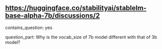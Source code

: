 ## https://huggingface.co/stabilityai/stablelm-base-alpha-7b/discussions/2

contains_question: yes

question_part: Why is the vocab_size of 7b model different with that of 3b model?